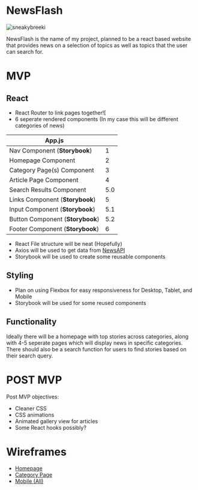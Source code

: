 # NewsFlash

![sneakybreeki](https://media.giphy.com/media/29LhYccMwggSI/giphy.gif)

NewsFlash is the name of my project, planned to be a react based website that provides news on a selection of topics as well as topics that the user can search for.

# MVP

## React

- React Router to link pages together![
- 6 seperate rendered components (In my case this will be different categories of news)

|App.js|  |
|-|--|
| Nav Component (**Storybook**) | 1 | 
| Homepage Component | 2 |
| Category Page(s) Component | 3 |
| Article Page Component | 4 |
| Search Results Component | 5.0|
| Links Component (**Storybook**) | 5|
| Input Component (**Storybook**) | 5.1|
| Button Component (**Storybook**) | 5.2|
| Footer Component (**Storybook**) | 6|


- React File structure will be neat (Hopefully)
- Axios will be used to get data from [NewsAPI](https://newsapi.org/)
- Storybook will be used to create some reusable components

## Styling

- Plan on using Flexbox for easy responsiveness for Desktop, Tablet, and Mobile
- Storybook will be used for some reused components

## Functionality

Ideally there will be a homepage with top stories across categories, along with 4-5 seperate pages which will display news in specific categories. There should also be a search function for users to find stories based on their search query.

# POST MVP

Post MVP objectives:

- Cleaner CSS
- CSS animations
- Animated gallery view for articles
- Some React hooks possibly?

# Wireframes

- [Homepage](https://wireframe.cc/q1i61G)
- [Category Page](https://wireframe.cc/FjB1MX)
- [Mobile (All)](https://wireframe.cc/8a)
